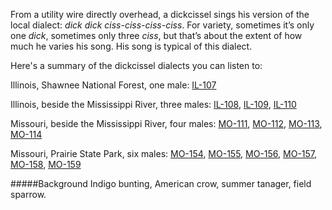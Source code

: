 From a utility wire directly overhead, a dickcissel sings his version of the local dialect: _dick dick ciss-ciss-ciss-ciss_. For variety, sometimes it’s only one _dick_, sometimes only three _ciss_, but that’s about the extent of how much he varies his song. His song is typical of this dialect.

Here's a summary of the dickcissel dialects you can listen to:

Illinois, Shawnee National Forest, one male: [IL-107](http://listeningtoacontinentsing.com/recording.php?page=IL-107)

Illinois, beside the Mississippi River, three males: [IL-108](http://listeningtoacontinentsing.com/recording.php?page=IL-108), [IL-109](http://listeningtoacontinentsing.com/recording.php?page=IL-109), [IL-110](http://listeningtoacontinentsing.com/recording.php?page=IL-110)

Missouri, beside the Mississippi River, four males: [MO-111](http://listeningtoacontinentsing.com/recording.php?page=MO-111), [MO-112](http://listeningtoacontinentsing.com/recording.php?page=MO-112), [MO-113](http://listeningtoacontinentsing.com/recording.php?page=MO-113), [MO-114](http://listeningtoacontinentsing.com/recording.php?page=MO-114)

Missouri, Prairie State Park, six males: [MO-154](http://listeningtoacontinentsing.com/recording.php?page=MO-154), [MO-155](http://listeningtoacontinentsing.com/recording.php?page=MO-155), [MO-156](http://listeningtoacontinentsing.com/recording.php?page=MO-156), [MO-157](http://listeningtoacontinentsing.com/recording.php?page=MO-157), [MO-158](http://listeningtoacontinentsing.com/recording.php?page=MO-158), [MO-159](http://listeningtoacontinentsing.com/recording.php?page=MO-159)


#####Background
Indigo bunting, American crow, summer tanager, field sparrow.
